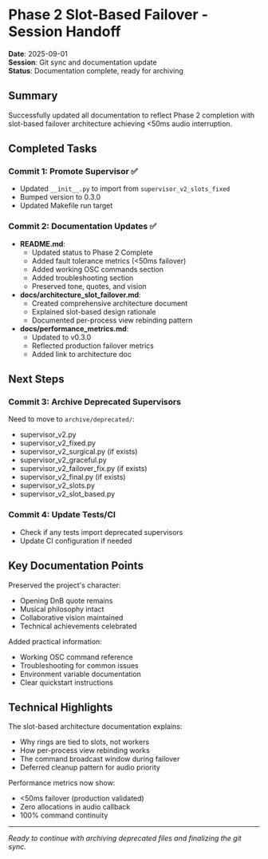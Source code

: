 # Phase 2 Slot-Based Failover - Session Handoff

**Date**: 2025-09-01  
**Session**: Git sync and documentation update  
**Status**: Documentation complete, ready for archiving

## Summary

Successfully updated all documentation to reflect Phase 2 completion with slot-based failover architecture achieving <50ms audio interruption.

## Completed Tasks

### Commit 1: Promote Supervisor ✅
- Updated `__init__.py` to import from `supervisor_v2_slots_fixed`
- Bumped version to 0.3.0
- Updated Makefile run target

### Commit 2: Documentation Updates ✅
- **README.md**: 
  - Updated status to Phase 2 Complete
  - Added fault tolerance metrics (<50ms failover)
  - Added working OSC commands section
  - Added troubleshooting section
  - Preserved tone, quotes, and vision
- **docs/architecture_slot_failover.md**: 
  - Created comprehensive architecture document
  - Explained slot-based design rationale
  - Documented per-process view rebinding pattern
- **docs/performance_metrics.md**:
  - Updated to v0.3.0
  - Reflected production failover metrics
  - Added link to architecture doc

## Next Steps

### Commit 3: Archive Deprecated Supervisors
Need to move to `archive/deprecated/`:
- supervisor_v2.py
- supervisor_v2_fixed.py
- supervisor_v2_surgical.py (if exists)
- supervisor_v2_graceful.py
- supervisor_v2_failover_fix.py (if exists)
- supervisor_v2_final.py (if exists)
- supervisor_v2_slots.py
- supervisor_v2_slot_based.py

### Commit 4: Update Tests/CI
- Check if any tests import deprecated supervisors
- Update CI configuration if needed

## Key Documentation Points

Preserved the project's character:
- Opening DnB quote remains
- Musical philosophy intact
- Collaborative vision maintained
- Technical achievements celebrated

Added practical information:
- Working OSC command reference
- Troubleshooting for common issues
- Environment variable documentation
- Clear quickstart instructions

## Technical Highlights

The slot-based architecture documentation explains:
- Why rings are tied to slots, not workers
- How per-process view rebinding works
- The command broadcast window during failover
- Deferred cleanup pattern for audio priority

Performance metrics now show:
- <50ms failover (production validated)
- Zero allocations in audio callback
- 100% command continuity

---

*Ready to continue with archiving deprecated files and finalizing the git sync.*